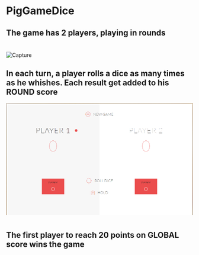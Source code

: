 # PigGameDice
## The game has 2 players, playing in rounds
#
![Capture](https://user-images.githubusercontent.com/47785722/76124848-99b40b00-5fc9-11ea-9e21-e10a5ea4fdca.PNG)

## In each turn, a player rolls a dice as many times as he whishes. Each result get added to his ROUND score
![capture](images/Capture.PNG)
#
## The first player to reach 20 points on GLOBAL score wins the game

